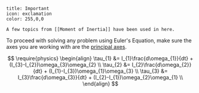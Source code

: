 ```ad-note
title: Important
icon: exclamation 
color: 255,0,0

A few topics from [[Moment of Inertia]] have been used in here.
```

To proceed with solving any problem using Euler's Equation, make sure the axes you are working with are the [principal axes](<Moment of Inertia#Principal Axes Finding>).

$$
\require{physics}
\begin{align}
\tau_{1} &= I_{1}\frac{d\omega_{1}}{dt} + (I_{3}-I_{2})\omega_{3}\omega_{2} \\
\tau_{2} &= I_{2}\frac{d\omega_{2}}{dt} + (I_{1}-I_{3})\omega_{1}\omega_{3} \\
\tau_{3} &= I_{3}\frac{d\omega_{3}}{dt} + (I_{2}-I_{1})\omega_{2}\omega_{1} \\
\end{align}
$$